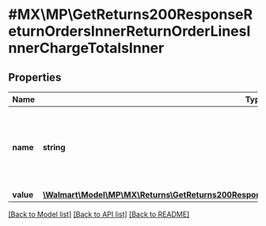 # #MX\MP\GetReturns200ResponseReturnOrdersInnerReturnOrderLinesInnerChargeTotalsInner

## Properties

Name | Type | Description | Notes
------------ | ------------- | ------------- | -------------
**name** | **string** | Charge Names: lineUnitPrice, lineProductTaxes, lineTotalTaxes, lineRestockingFee, lineShippingFee, lineSubTotal, lineTotal. |
**value** | [**\Walmart\Model\MP\MX\Returns\GetReturns200ResponseReturnOrdersInnerReturnOrderLinesInnerUnitPrice**](GetReturns200ResponseReturnOrdersInnerReturnOrderLinesInnerUnitPrice.md) |  |


[[Back to Model list]](../) [[Back to API list]](../../Api/MX/MP) [[Back to README]](../../README.md)
